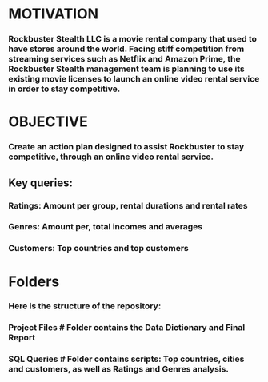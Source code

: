# MOTIVATION
### Rockbuster Stealth LLC is a movie rental company that used to have stores around the world. Facing stiff competition from streaming services such as Netflix and Amazon Prime, the Rockbuster Stealth management team is planning to use its existing movie licenses to launch an online video rental service in order to stay competitive.
# OBJECTIVE
### Create an action plan designed to assist Rockbuster to stay competitive, through an online video rental service.

## Key queries:
### Ratings: Amount per group, rental durations and rental rates
### Genres: Amount per, total incomes and averages
### Customers: Top countries and top customers

# Folders
### Here is the structure of the repository:

### Project Files  # Folder contains the Data Dictionary and Final Report

### SQL Queries    # Folder contains scripts: Top countries, cities and customers, as well as Ratings and Genres analysis.
